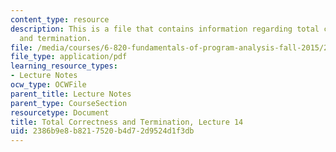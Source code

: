 ```yaml
---
content_type: resource
description: This is a file that contains information regarding total correctness
  and termination.
file: /media/courses/6-820-fundamentals-of-program-analysis-fall-2015/2386b9e8b8217520b4d72d9524d1f3db_MIT6_820F15_L14.pdf
file_type: application/pdf
learning_resource_types:
- Lecture Notes
ocw_type: OCWFile
parent_title: Lecture Notes
parent_type: CourseSection
resourcetype: Document
title: Total Correctness and Termination, Lecture 14
uid: 2386b9e8-b821-7520-b4d7-2d9524d1f3db
---
```

